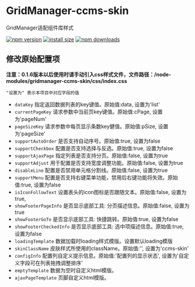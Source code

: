 # GridManager-ccms-skin

GridManager适配组件库样式

[![npm version](https://img.shields.io/npm/v/gridmanager-ccms-skin.svg?style=flat)](https://www.npmjs.com/package/gridmanager-ccms-skin)
[![install size](https://img.shields.io/github/languages/code-size/BoWang816/gridManager-ccms-skin.svg?style=flat)](https://packagephobia.now.sh/result?p=gridmanager-ccms-skin)
[![npm downloads](https://img.shields.io/npm/dt/gridmanager-ccms-skin.svg?style=flat-square)](https://npm-stat.com/charts.html?package=gridmanager-ccms-skin)

## 修改原始配置项

**注意：0.1.6版本以后使用时请手动引入css样式文件，文件路径：/node-modules/gridmanager-ccms-skin/css/index.css**

```"设置为" 表示本项目中对应字段的值```

- `dataKey` 指定返回数据列表的key键值。原始值:data, 设置为'list'
- `currentPageKey` 请求参数中当前页key键值。原始值:cPage, 设置为'pageNum'
- `pageSizeKey` 请求参数中每页显示条数key健值。原始值:pSize, 设置为'pageSize'
- `supportAutoOrder` 是否支持自动序号。原始值:true, 设置为false
- `supportCheckbox` 配置是否支持选择与反选。原始值:true, 设置为false
- `supportAjaxPage` 指定列表是否支持分页。原始值:false, 设置为true
- `supportAdjust` 用于配置是否支持宽度调整功能。原始值:false, 设置为true
- `disableLine` 配置是否禁用单元格分割线。原始值:false, 设置为true
- `supportMenu` 配置是否支持右键菜单功能，禁用后右键功能将失效。原始值:true, 设置为false
- `isIconFollowText` 设置表头的icon图标是否跟随文本。原始值:false, 设置为true,
- `showFooterPageInfo` 是否显示底部工具: 分页描述信息。原始值:false, 设置为true
- `showFooterGoTo` 是否显示底部工具: 快捷跳转。原始值:true, 设置为false
- `showFooterCheckedInfo` 是否显示底部工具: 选中项描述信息。原始值:true, 设置为false
- `loadingTemplate` 数据加载时loading样式模版。设置默认loading模版
- `skinClassName` 皮肤样式所使用的className。原始值:'', 设置为'ccms-skin'
- `configInfo` 配置列自定义提示信息。原始值:'配置列的显示状态', 设置为'自定义字段可在列表拖拽调整排序'
- `emptyTemplate` 数据为空时自定义html模版。
- `ajaxPageTemplate` 页脚自定义html模版。


